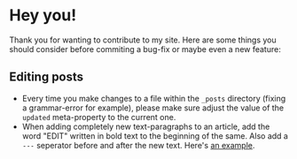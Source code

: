 # Hey you!

Thank you for wanting to contribute to my site. Here are some things you should consider before commiting a bug-fix or maybe even a new feature:

## Editing posts

- Every time you make changes to a file within the `_posts` directory (fixing a grammar-error for example), please make sure adjust the value of the `updated` meta-property to the current one.
- When adding completely new text-paragraphs to an article, add the word "EDIT" written in bold text to the beginning of the same. Also add a `---` seperator before and after the new text. Here's [an example][1].

[1]: http://leo.im/notes/avoid-a-total-ux-mess-in-product-support/
